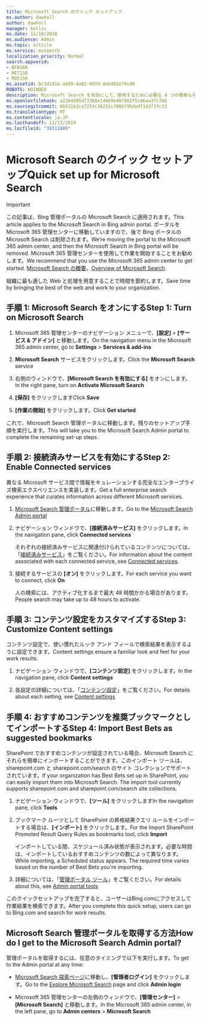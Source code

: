 ```yaml
---
title: Microsoft Search のクイック セットアップ
ms.author: dawholl
author: dawholl
manager: kellis
ms.date: 12/18/2018
ms.audience: Admin
ms.topic: article
ms.service: mssearch
localization_priority: Normal
search.appverid:
- BFB160
- MET150
- MOE150
ms.assetid: bc3d1d2a-a4d9-4a02-9d7d-deb492e79cd0
ROBOTS: NOINDEX
description: Microsoft Search を有効にして、使用するために必要な 4 つの簡単な手順について説明します。
ms.openlocfilehash: a22b4d95d73380e14669e407862f5c06aa37c7b6
ms.sourcegitcommit: 6b531b2ce7253c16251c7089795dedf1d2f3fc33
ms.translationtype: MT
ms.contentlocale: ja-JP
ms.lasthandoff: 11/13/2019
ms.locfileid: "38311809"
---
```

# <a name="quick-set-up-for-microsoft-search"></a><span data-ttu-id="e1e47-103">Microsoft Search のクイック セットアップ</span><span class="sxs-lookup"><span data-stu-id="e1e47-103">Quick set up for Microsoft Search</span></span>

> [!IMPORTANT]
> <span data-ttu-id="e1e47-104">この記事は、Bing 管理ポータルの Microsoft Search に適用されます。</span><span class="sxs-lookup"><span data-stu-id="e1e47-104">This article applies to the Microsoft Search in Bing admin portal.</span></span> <span data-ttu-id="e1e47-105">ポータルを Microsoft 365 管理センターに移動していますので、後で Bing ポータルの Microsoft Search は削除されます。</span><span class="sxs-lookup"><span data-stu-id="e1e47-105">We’re moving the portal to the Microsoft 365 admin center, and then the Microsoft Search in Bing portal will be removed.</span></span> <span data-ttu-id="e1e47-106">Microsoft 365 管理センターを使用して作業を開始することをお勧めします。</span><span class="sxs-lookup"><span data-stu-id="e1e47-106">We recommend that you use the Microsoft 365 admin center to get started.</span></span> <span data-ttu-id="e1e47-107">[Microsoft Search の概要](overview-microsoft-search.md)。</span><span class="sxs-lookup"><span data-stu-id="e1e47-107">[Overview of Microsoft Search](overview-microsoft-search.md).</span></span>
    
<span data-ttu-id="e1e47-108">組織に最も適した Web と処理を用意することで時間を節約します。</span><span class="sxs-lookup"><span data-stu-id="e1e47-108">Save time by bringing the best of the web and work to your organization.</span></span>
  
## <a name="step-1-turn-on-microsoft-search"></a><span data-ttu-id="e1e47-109">手順 1: Microsoft Search をオンにする</span><span class="sxs-lookup"><span data-stu-id="e1e47-109">Step 1: Turn on Microsoft Search</span></span>

1. <span data-ttu-id="e1e47-110">Microsoft 365 管理センターのナビゲーション メニューで、**[設定]** \> **[サービス &amp; アドイン]** と移動します。</span><span class="sxs-lookup"><span data-stu-id="e1e47-110">On the navigation menu in the Microsoft 365 admin center, go to **Settings** \> **Services &amp; add-ins**</span></span>
    
2. <span data-ttu-id="e1e47-111">**Microsoft Search** サービスをクリックします。</span><span class="sxs-lookup"><span data-stu-id="e1e47-111">Click the **Microsoft Search** service</span></span> 
    
3. <span data-ttu-id="e1e47-112">右側のウィンドウで、**[Microsoft Search を有効にする]** をオンにします。</span><span class="sxs-lookup"><span data-stu-id="e1e47-112">In the right pane, turn on **Activate Microsoft Search**</span></span>
    
4. <span data-ttu-id="e1e47-113">**[保存]** をクリックします</span><span class="sxs-lookup"><span data-stu-id="e1e47-113">Click **Save**</span></span>
    
5. <span data-ttu-id="e1e47-114">**[作業の開始]** をクリックします。</span><span class="sxs-lookup"><span data-stu-id="e1e47-114">Click **Get started**</span></span>
  
<span data-ttu-id="e1e47-115">これで、Microsoft Search 管理ポータルに移動します。残りのセットアップ手順を実行します。</span><span class="sxs-lookup"><span data-stu-id="e1e47-115">This will take you to the Microsoft Search Admin portal to complete the remaining set-up steps.</span></span>
    
## <a name="step-2-enable-connected-services"></a><span data-ttu-id="e1e47-116">手順 2: 接続済みサービスを有効にする</span><span class="sxs-lookup"><span data-stu-id="e1e47-116">Step 2: Enable Connected services</span></span>

<span data-ttu-id="e1e47-117">異なる Microsoft サービス間で情報をキュレーションする完全なエンタープライズ検索エクスペリエンスを実装します。</span><span class="sxs-lookup"><span data-stu-id="e1e47-117">Get a full enterprise search experience that curates information across different Microsoft services.</span></span>
  
1. <span data-ttu-id="e1e47-118">[Microsoft Search 管理ポータル](https://www.bingforbusiness.com/admin)に移動します。</span><span class="sxs-lookup"><span data-stu-id="e1e47-118">Go to the [Microsoft Search Admin portal](https://www.bingforbusiness.com/admin)</span></span>
    
2. <span data-ttu-id="e1e47-119">ナビゲーション ウィンドウで、**[接続済みサービス]** をクリックします。</span><span class="sxs-lookup"><span data-stu-id="e1e47-119">In the navigation pane, click **Connected services**</span></span>
    
    <span data-ttu-id="e1e47-120">それぞれの接続済みサービスに関連付けられているコンテンツについては、「[接続済みサービス](connected-services.md)」をご覧ください。</span><span class="sxs-lookup"><span data-stu-id="e1e47-120">For information about the content associated with each connected service, see [Connected services](connected-services.md).</span></span>
    
3. <span data-ttu-id="e1e47-121">接続するサービスの **[オン]** をクリックします。</span><span class="sxs-lookup"><span data-stu-id="e1e47-121">For each service you want to connect, click **On**</span></span>
    
    <span data-ttu-id="e1e47-122">人の検索には、アクティブ化するまで最大 48 時間かかる場合があります。</span><span class="sxs-lookup"><span data-stu-id="e1e47-122">People search may take up to 48 hours to activate.</span></span>
    
## <a name="step-3-customize-content-settings"></a><span data-ttu-id="e1e47-123">手順 3: コンテンツ設定をカスタマイズする</span><span class="sxs-lookup"><span data-stu-id="e1e47-123">Step 3: Customize Content settings</span></span>

<span data-ttu-id="e1e47-124">コンテンツ設定で、使い慣れたルック アンド フィールで検索結果を表示するように設定できます。</span><span class="sxs-lookup"><span data-stu-id="e1e47-124">Content settings ensure a familiar look and feel for your work results.</span></span> 
  
1. <span data-ttu-id="e1e47-125">ナビゲーション ウィンドウで、**[コンテンツ設定]** をクリックします。</span><span class="sxs-lookup"><span data-stu-id="e1e47-125">In the navigation pane, click **Content settings**</span></span>
    
2. <span data-ttu-id="e1e47-126">各設定の詳細については、「[コンテンツ設定](content-settings.md)」をご覧ください。</span><span class="sxs-lookup"><span data-stu-id="e1e47-126">For details about each setting, see [Content settings](content-settings.md)</span></span>
    
## <a name="step-4-import-best-bets-as-suggested-bookmarks"></a><span data-ttu-id="e1e47-127">手順 4: おすすめコンテンツを推奨ブックマークとしてインポートする</span><span class="sxs-lookup"><span data-stu-id="e1e47-127">Step 4: Import Best Bets as suggested bookmarks</span></span>

<span data-ttu-id="e1e47-p102">SharePoint でおすすめコンテンツが設定されている場合、Microsoft Search にそれらを簡単にインポートすることができます。このインポート ツールは、sharepoint.com と sharepoint.com/search のサイト コレクションでサポートされています。</span><span class="sxs-lookup"><span data-stu-id="e1e47-p102">If your organization has Best Bets set up in SharePoint, you can easily import them into Microsoft Search. The import tool currently supports sharepoint.com and sharepoint.com/search site collections.</span></span> 
  
1. <span data-ttu-id="e1e47-130">ナビゲーション ウィンドウで、**[ツール]** をクリックします</span><span class="sxs-lookup"><span data-stu-id="e1e47-130">In the navigation pane, click **Tools**</span></span>
    
2. <span data-ttu-id="e1e47-131">ブックマーク ルーツとして SharePoint の昇格結果クエリ ルールをインポートする場合は、**[インポート]** をクリックします。</span><span class="sxs-lookup"><span data-stu-id="e1e47-131">For the Import SharePoint Promoted Result Query Rules as bookmarks tool, click **Import**</span></span>
    
    <span data-ttu-id="e1e47-p103">インポートしている間、スケジュール済み状態が表示されます。必要な時間は、インポートしているおすすめコンテンツの数によって異なります。</span><span class="sxs-lookup"><span data-stu-id="e1e47-p103">While importing, a Scheduled status appears. The required time varies based on the number of Best Bets you're importing.</span></span>
    
3. <span data-ttu-id="e1e47-134">詳細については、「[管理ポータル ツール](admin-portal-tools.md)」をご覧ください。</span><span class="sxs-lookup"><span data-stu-id="e1e47-134">For details about this, see [Admin portal tools](admin-portal-tools.md)</span></span>
    
<span data-ttu-id="e1e47-135">このクイックセットアップを完了すると、ユーザーはBing.comにアクセスして作業結果を検索できます。</span><span class="sxs-lookup"><span data-stu-id="e1e47-135">After you complete this quick setup, users can go to Bing.com and search for work results.</span></span> 
  
## <a name="how-do-i-get-to-the-microsoft-search-admin-portal"></a><span data-ttu-id="e1e47-136">Microsoft Search 管理ポータルを取得する方法</span><span class="sxs-lookup"><span data-stu-id="e1e47-136">How do I get to the Microsoft Search Admin portal?</span></span>

<span data-ttu-id="e1e47-137">管理ポータルを取得するには、任意のタイミングで以下を実行します。</span><span class="sxs-lookup"><span data-stu-id="e1e47-137">To get to the Admin portal at any time:</span></span>
  
- <span data-ttu-id="e1e47-138">[Microsoft Search 探索ページ](https://www.bing.com/business/explore)に移動し、**[管理者ログイン]** をクリックします。</span><span class="sxs-lookup"><span data-stu-id="e1e47-138">Go to the [Explore Microsoft Search](https://www.bing.com/business/explore) page and click **Admin login**</span></span>
    
- <span data-ttu-id="e1e47-139">Microsoft 365 管理センターの左側のウィンドウで、**[管理センター]** \> **[Microsoft Search]** と移動します。</span><span class="sxs-lookup"><span data-stu-id="e1e47-139">In the Microsoft 365 admin center, in the left pane, go to **Admin centers** \> **Microsoft Search**</span></span>

  

